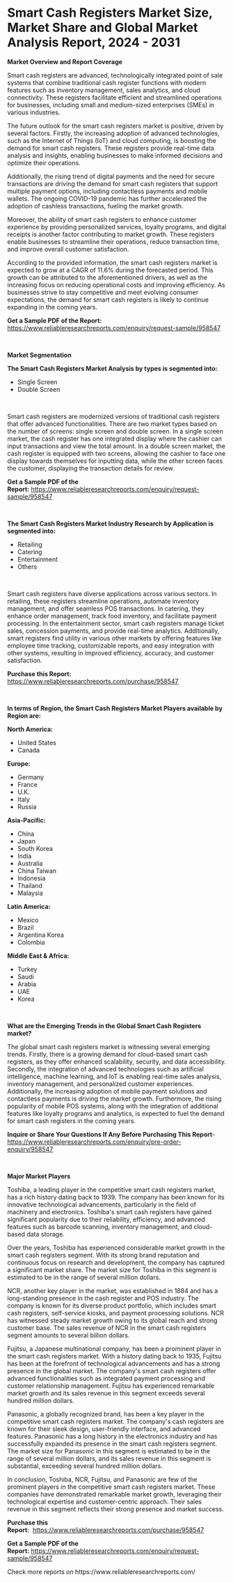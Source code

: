 <p><h1>Smart Cash Registers Market Size, Market Share and Global Market Analysis Report, 2024 - 2031</h1></p><p><strong>Market Overview and Report Coverage</strong></p>
<p><p>Smart cash registers are advanced, technologically integrated point of sale systems that combine traditional cash register functions with modern features such as inventory management, sales analytics, and cloud connectivity. These registers facilitate efficient and streamlined operations for businesses, including small and medium-sized enterprises (SMEs) in various industries.</p><p>The future outlook for the smart cash registers market is positive, driven by several factors. Firstly, the increasing adoption of advanced technologies, such as the Internet of Things (IoT) and cloud computing, is boosting the demand for smart cash registers. These registers provide real-time data analysis and insights, enabling businesses to make informed decisions and optimize their operations.</p><p>Additionally, the rising trend of digital payments and the need for secure transactions are driving the demand for smart cash registers that support multiple payment options, including contactless payments and mobile wallets. The ongoing COVID-19 pandemic has further accelerated the adoption of cashless transactions, fueling the market growth.</p><p>Moreover, the ability of smart cash registers to enhance customer experience by providing personalized services, loyalty programs, and digital receipts is another factor contributing to market growth. These registers enable businesses to streamline their operations, reduce transaction time, and improve overall customer satisfaction.</p><p>According to the provided information, the smart cash registers market is expected to grow at a CAGR of 11.6% during the forecasted period. This growth can be attributed to the aforementioned drivers, as well as the increasing focus on reducing operational costs and improving efficiency. As businesses strive to stay competitive and meet evolving consumer expectations, the demand for smart cash registers is likely to continue expanding in the coming years.</p></p>
<p><strong>Get a Sample PDF of the Report:</strong> <a href="https://www.reliableresearchreports.com/enquiry/request-sample/958547">https://www.reliableresearchreports.com/enquiry/request-sample/958547</a></p>
<p>&nbsp;</p>
<p><strong>Market Segmentation</strong></p>
<p><strong>The Smart Cash Registers Market Analysis by types is segmented into:</strong></p>
<p><ul><li>Single Screen</li><li>Double Screen</li></ul></p>
<p>&nbsp;</p>
<p><p>Smart cash registers are modernized versions of traditional cash registers that offer advanced functionalities. There are two market types based on the number of screens: single screen and double screen. In a single screen market, the cash register has one integrated display where the cashier can input transactions and view the total amount. In a double screen market, the cash register is equipped with two screens, allowing the cashier to face one display towards themselves for inputting data, while the other screen faces the customer, displaying the transaction details for review.</p></p>
<p><strong>Get a Sample PDF of the Report:</strong>&nbsp;<a href="https://www.reliableresearchreports.com/enquiry/request-sample/958547">https://www.reliableresearchreports.com/enquiry/request-sample/958547</a></p>
<p>&nbsp;</p>
<p><strong>The Smart Cash Registers Market Industry Research by Application is segmented into:</strong></p>
<p><ul><li>Retailing</li><li>Catering</li><li>Entertainment</li><li>Others</li></ul></p>
<p>&nbsp;</p>
<p><p>Smart cash registers have diverse applications across various sectors. In retailing, these registers streamline operations, automate inventory management, and offer seamless POS transactions. In catering, they enhance order management, track food inventory, and facilitate payment processing. In the entertainment sector, smart cash registers manage ticket sales, concession payments, and provide real-time analytics. Additionally, smart registers find utility in various other markets by offering features like employee time tracking, customizable reports, and easy integration with other systems, resulting in improved efficiency, accuracy, and customer satisfaction.</p></p>
<p><strong>Purchase this Report:</strong>&nbsp; <a href="https://www.reliableresearchreports.com/purchase/958547">https://www.reliableresearchreports.com/purchase/958547</a></p>
<p>&nbsp;</p>
<p><strong>In terms of Region, the Smart Cash Registers Market Players available by Region are:</strong></p>
<p>
    <p> <strong> North America: </strong>
        <ul>
            <li>United States</li>
            <li>Canada</li>
        </ul>
        </p> 
    <p> <strong> Europe: </strong>
        <ul>
            <li>Germany</li>
            <li>France</li>
            <li>U.K.</li>
            <li>Italy</li>
            <li>Russia</li>
        </ul>
        </p> 
    <p> <strong> Asia-Pacific: </strong>
        <ul>
            <li>China</li>
            <li>Japan</li>
            <li>South Korea</li>
            <li>India</li>
            <li>Australia</li>
            <li>China Taiwan</li>
            <li>Indonesia</li>
            <li>Thailand</li>
            <li>Malaysia</li>
        </ul>
        </p> 
    <p> <strong> Latin America: </strong>
        <ul>
            <li>Mexico</li>
            <li>Brazil</li>
            <li>Argentina Korea</li>
            <li>Colombia</li>
        </ul>
        </p> 
    <p> <strong> Middle East & Africa: </strong>
        <ul>
            <li>Turkey</li>
            <li>Saudi</li>
            <li>Arabia</li>
            <li>UAE</li>
            <li>Korea</li>
        </ul>
    </p>
    </p>
<p>&nbsp;</p>
<p><strong>What are the Emerging Trends in the Global Smart Cash Registers market?</strong></p>
<p><p>The global smart cash registers market is witnessing several emerging trends. Firstly, there is a growing demand for cloud-based smart cash registers, as they offer enhanced scalability, security, and data accessibility. Secondly, the integration of advanced technologies such as artificial intelligence, machine learning, and IoT is enabling real-time sales analysis, inventory management, and personalized customer experiences. Additionally, the increasing adoption of mobile payment solutions and contactless payments is driving the market growth. Furthermore, the rising popularity of mobile POS systems, along with the integration of additional features like loyalty programs and analytics, is expected to fuel the demand for smart cash registers in the coming years.</p></p>
<p><strong>Inquire or Share Your Questions If Any Before Purchasing This Report</strong>- <a href="https://www.reliableresearchreports.com/enquiry/pre-order-enquiry/958547">https://www.reliableresearchreports.com/enquiry/pre-order-enquiry/958547</a></p>
<p>&nbsp;</p>
<p><strong>Major Market Players</strong></p>
<p><p>Toshiba, a leading player in the competitive smart cash registers market, has a rich history dating back to 1939. The company has been known for its innovative technological advancements, particularly in the field of machinery and electronics. Toshiba's smart cash registers have gained significant popularity due to their reliability, efficiency, and advanced features such as barcode scanning, inventory management, and cloud-based data storage.</p><p>Over the years, Toshiba has experienced considerable market growth in the smart cash registers segment. With its strong brand reputation and continuous focus on research and development, the company has captured a significant market share. The market size for Toshiba in this segment is estimated to be in the range of several million dollars.</p><p>NCR, another key player in the market, was established in 1884 and has a long-standing presence in the cash register and POS industry. The company is known for its diverse product portfolio, which includes smart cash registers, self-service kiosks, and payment processing solutions. NCR has witnessed steady market growth owing to its global reach and strong customer base. The sales revenue of NCR in the smart cash registers segment amounts to several billion dollars.</p><p>Fujitsu, a Japanese multinational company, has been a prominent player in the smart cash registers market. With a history dating back to 1935, Fujitsu has been at the forefront of technological advancements and has a strong presence in the global market. The company's smart cash registers offer advanced functionalities such as integrated payment processing and customer relationship management. Fujitsu has experienced remarkable market growth and its sales revenue in this segment exceeds several hundred million dollars.</p><p>Panasonic, a globally recognized brand, has been a key player in the competitive smart cash registers market. The company's cash registers are known for their sleek design, user-friendly interface, and advanced features. Panasonic has a long history in the electronics industry and has successfully expanded its presence in the smart cash registers segment. The market size for Panasonic in this segment is estimated to be in the range of several million dollars, and its sales revenue in this segment is substantial, exceeding several hundred million dollars.</p><p>In conclusion, Toshiba, NCR, Fujitsu, and Panasonic are few of the prominent players in the competitive smart cash registers market. These companies have demonstrated remarkable market growth, leveraging their technological expertise and customer-centric approach. Their sales revenue in this segment reflects their strong presence and market success.</p></p>
<p><strong>Purchase this Report:</strong>&nbsp;&nbsp;<a href="https://www.reliableresearchreports.com/purchase/958547">https://www.reliableresearchreports.com/purchase/958547</a></p>
<p></p>
<p><strong>Get a Sample PDF of the Report:</strong>&nbsp;<a href="https://www.reliableresearchreports.com/enquiry/request-sample/958547">https://www.reliableresearchreports.com/enquiry/request-sample/958547</a></p>
<p>Check more reports on https://www.reliableresearchreports.com/</p>